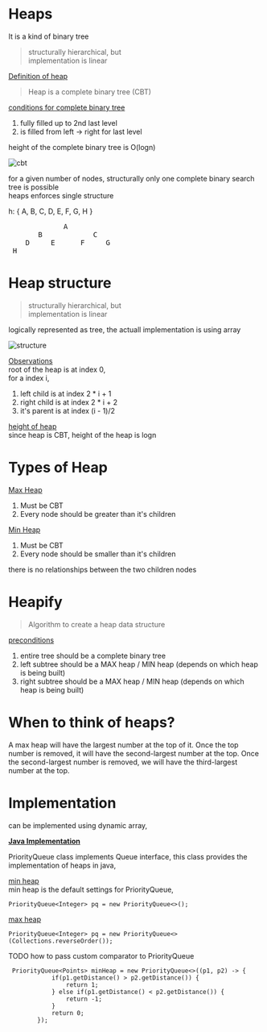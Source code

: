 # Heaps

It is a kind of binary tree  
> structurally hierarchical, but    
> implementation is linear  

<ins>Definition of heap</ins>  

> Heap is a complete binary tree (CBT)  

<ins>conditions for complete binary tree</ins>    
1. fully filled up to 2nd last level  
2. is filled from left -> right for last level

height of the complete binary tree is O(logn)  

![cbt](https://user-images.githubusercontent.com/16437905/180133603-8cfb6792-6462-4c38-8799-2d8ed93a1778.png)

for a given number of nodes, structurally only one complete binary search tree is possible  
heaps enforces single structure  

h: { A, B, C, D, E, F, G, H }
<pre>
             A
       B            C
    D     E      F     G 
 H
</pre>

# Heap structure

> structurally hierarchical, but    
> implementation is linear 

logically represented as tree, the actuall implementation is using array    

![structure](https://user-images.githubusercontent.com/16437905/180140025-c238a029-27c2-4c2c-ae74-af13d74475e5.png)

<ins>Observations</ins>  
root of the heap is at index 0,  
for a index i,  

1. left child is at index 2 * i + 1
2. right child is at index 2 * i + 2
3. it's parent is at index (i - 1)/2

<ins>height of heap</ins>  
since heap is CBT, height of the heap is logn  

# Types of Heap

<ins>Max Heap</ins>  
1. Must be CBT
2. Every node should be greater than it's children

<ins>Min Heap</ins>  
1. Must be CBT
2. Every node should be smaller than it's children

there is no relationships between the two children nodes   

# Heapify 

> Algorithm to create a heap data structure

<ins>preconditions</ins>  
1. entire tree should be a complete binary tree
2. left subtree should be a MAX heap / MIN heap (depends on which heap is being built)
3. right subtree should be a MAX heap / MIN heap (depends on which heap is being built)




# When to think of heaps?

A max heap will have the largest number at the top of it. Once the top number is removed, 
it will have the second-largest number at the top. 
Once the second-largest number is removed, we will have the third-largest number at the top.

# Implementation

can be implemented using dynamic array,

<ins>**Java Implementation**</ins>  

PriorityQueue class implements Queue interface, this class provides the implementation of heaps in java,  

<ins>min heap</ins>  
min heap is the default settings for PriorityQueue,  

```
PriorityQueue<Integer> pq = new PriorityQueue<>();  
```

<ins>max heap</ins>   

```
PriorityQueue<Integer> pq = new PriorityQueue<>(Collections.reverseOrder());  
```
  
TODO how to pass custom comparator to PriorityQueue

```
 PriorityQueue<Points> minHeap = new PriorityQueue<>((p1, p2) -> {
            if(p1.getDistance() > p2.getDistance()) {
                return 1;
            } else if(p1.getDistance() < p2.getDistance()) {
                return -1;
            }
            return 0;
        });
```
